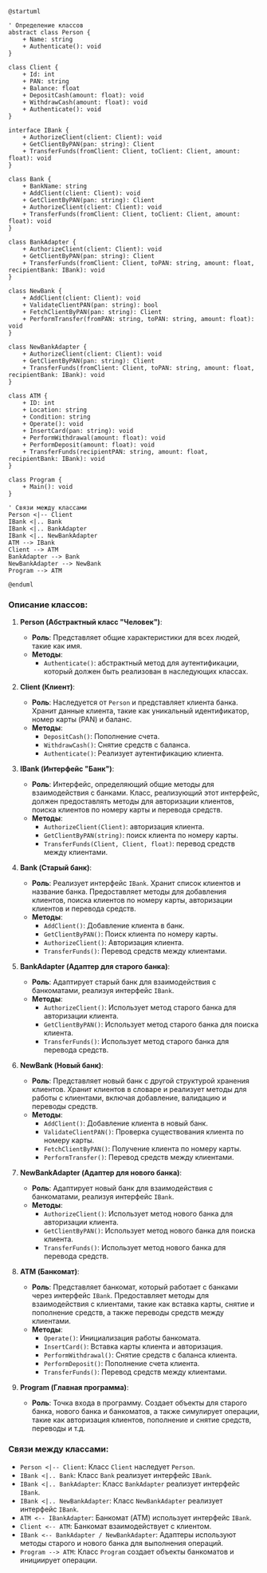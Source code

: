 
```
@startuml

' Определение классов
abstract class Person {
    + Name: string
    + Authenticate(): void
}

class Client {
    + Id: int
    + PAN: string
    + Balance: float
    + DepositCash(amount: float): void
    + WithdrawCash(amount: float): void
    + Authenticate(): void
}

interface IBank {
    + AuthorizeClient(client: Client): void
    + GetClientByPAN(pan: string): Client
    + TransferFunds(fromClient: Client, toClient: Client, amount: float): void
}

class Bank {
    + BankName: string
    + AddClient(client: Client): void
    + GetClientByPAN(pan: string): Client
    + AuthorizeClient(client: Client): void
    + TransferFunds(fromClient: Client, toClient: Client, amount: float): void
}

class BankAdapter {
    + AuthorizeClient(client: Client): void
    + GetClientByPAN(pan: string): Client
    + TransferFunds(fromClient: Client, toPAN: string, amount: float, recipientBank: IBank): void
}

class NewBank {
    + AddClient(client: Client): void
    + ValidateClientPAN(pan: string): bool
    + FetchClientByPAN(pan: string): Client
    + PerformTransfer(fromPAN: string, toPAN: string, amount: float): void
}

class NewBankAdapter {
    + AuthorizeClient(client: Client): void
    + GetClientByPAN(pan: string): Client
    + TransferFunds(fromClient: Client, toPAN: string, amount: float, recipientBank: IBank): void
}

class ATM {
    + ID: int
    + Location: string
    + Condition: string
    + Operate(): void
    + InsertCard(pan: string): void
    + PerformWithdrawal(amount: float): void
    + PerformDeposit(amount: float): void
    + TransferFunds(recipientPAN: string, amount: float, recipientBank: IBank): void
}

class Program {
    + Main(): void
}

' Связи между классами
Person <|-- Client
IBank <|.. Bank
IBank <|.. BankAdapter
IBank <|.. NewBankAdapter
ATM --> IBank
Client --> ATM
BankAdapter --> Bank
NewBankAdapter --> NewBank
Program --> ATM

@enduml
```

### Описание классов:

1. **Person (Абстрактный класс "Человек")**:
   - **Роль**: Представляет общие характеристики для всех людей, такие как имя.
   - **Методы**:
     - `Authenticate()`: абстрактный метод для аутентификации, который должен быть реализован в наследующих классах.
  
2. **Client (Клиент)**:
   - **Роль**: Наследуется от `Person` и представляет клиента банка. Хранит данные клиента, такие как уникальный идентификатор, номер карты (PAN) и баланс.
   - **Методы**:
     - `DepositCash()`: Пополнение счета.
     - `WithdrawCash()`: Снятие средств с баланса.
     - `Authenticate()`: Реализует аутентификацию клиента.

3. **IBank (Интерфейс "Банк")**:
   - **Роль**: Интерфейс, определяющий общие методы для взаимодействия с банками. Класс, реализующий этот интерфейс, должен предоставлять методы для авторизации клиентов, поиска клиентов по номеру карты и перевода средств.
   - **Методы**:
     - `AuthorizeClient(Client)`: авторизация клиента.
     - `GetClientByPAN(string)`: поиск клиента по номеру карты.
     - `TransferFunds(Client, Client, float)`: перевод средств между клиентами.

4. **Bank (Старый банк)**:
   - **Роль**: Реализует интерфейс `IBank`. Хранит список клиентов и название банка. Предоставляет методы для добавления клиентов, поиска клиентов по номеру карты, авторизации клиентов и перевода средств.
   - **Методы**:
     - `AddClient()`: Добавление клиента в банк.
     - `GetClientByPAN()`: Поиск клиента по номеру карты.
     - `AuthorizeClient()`: Авторизация клиента.
     - `TransferFunds()`: Перевод средств между клиентами.

5. **BankAdapter (Адаптер для старого банка)**:
   - **Роль**: Адаптирует старый банк для взаимодействия с банкоматами, реализуя интерфейс `IBank`.
   - **Методы**:
     - `AuthorizeClient()`: Использует метод старого банка для авторизации клиента.
     - `GetClientByPAN()`: Использует метод старого банка для поиска клиента.
     - `TransferFunds()`: Использует метод старого банка для перевода средств.

6. **NewBank (Новый банк)**:
   - **Роль**: Представляет новый банк с другой структурой хранения клиентов. Хранит клиентов в словаре и реализует методы для работы с клиентами, включая добавление, валидацию и переводы средств.
   - **Методы**:
     - `AddClient()`: Добавление клиента в новый банк.
     - `ValidateClientPAN()`: Проверка существования клиента по номеру карты.
     - `FetchClientByPAN()`: Получение клиента по номеру карты.
     - `PerformTransfer()`: Перевод средств между клиентами.

7. **NewBankAdapter (Адаптер для нового банка)**:
   - **Роль**: Адаптирует новый банк для взаимодействия с банкоматами, реализуя интерфейс `IBank`.
   - **Методы**:
     - `AuthorizeClient()`: Использует метод нового банка для авторизации клиента.
     - `GetClientByPAN()`: Использует метод нового банка для поиска клиента.
     - `TransferFunds()`: Использует метод нового банка для перевода средств.

8. **ATM (Банкомат)**:
   - **Роль**: Представляет банкомат, который работает с банками через интерфейс `IBank`. Предоставляет методы для взаимодействия с клиентами, такие как вставка карты, снятие и пополнение средств, а также переводы средств между клиентами.
   - **Методы**:
     - `Operate()`: Инициализация работы банкомата.
     - `InsertCard()`: Вставка карты клиента и авторизация.
     - `PerformWithdrawal()`: Снятие средств с баланса клиента.
     - `PerformDeposit()`: Пополнение счета клиента.
     - `TransferFunds()`: Перевод средств между клиентами.

9. **Program (Главная программа)**:
   - **Роль**: Точка входа в программу. Создает объекты для старого банка, нового банка и банкоматов, а также симулирует операции, такие как авторизация клиентов, пополнение и снятие средств, переводы и т.д.

### Связи между классами:

- `Person <|-- Client`: Класс `Client` наследует `Person`.
- `IBank <|.. Bank`: Класс `Bank` реализует интерфейс `IBank`.
- `IBank <|.. BankAdapter`: Класс `BankAdapter` реализует интерфейс `IBank`.
- `IBank <|.. NewBankAdapter`: Класс `NewBankAdapter` реализует интерфейс `IBank`.
- `ATM <-- IBankAdapter`: Банкомат (ATM) использует интерфейс `IBank`.
- `Client <-- ATM`: Банкомат взаимодействует с клиентом.
- `IBank <-- BankAdapter / NewBankAdapter`: Адаптеры используют методы старого и нового банка для выполнения операций.
- `Program --> ATM`: Класс `Program` создает объекты банкоматов и инициирует операции.
